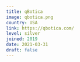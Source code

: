 ```yaml
---
title: qBotica
image: qbotica.png
country: USA
link: https://qbotica.com/
level: silver
joined: 2019
date: 2021-03-31
draft: false
---
```

